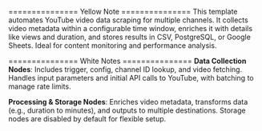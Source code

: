 =============== Yellow Note ===============
This template automates YouTube video data scraping for multiple channels. It collects video metadata within a configurable time window, enriches it with details like views and duration, and stores results in CSV, PostgreSQL, or Google Sheets. Ideal for content monitoring and performance analysis.

=============== White Notes ===============
**Data Collection Nodes**: Includes trigger, config, channel ID lookup, and video fetching. Handles input parameters and initial API calls to YouTube, with batching to manage rate limits.

**Processing & Storage Nodes**: Enriches video metadata, transforms data (e.g., duration to minutes), and outputs to multiple destinations. Storage nodes are disabled by default for flexible setup.